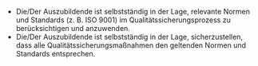 - Die/Der Auszubildende ist selbstständig in der Lage, relevante Normen und Standards (z. B. ISO 9001) im Qualitätssicherungsprozess zu berücksichtigen und anzuwenden.
- Die/Der Auszubildende ist selbstständig in der Lage, sicherzustellen, dass alle Qualitätssicherungsmaßnahmen den geltenden Normen und Standards entsprechen.
